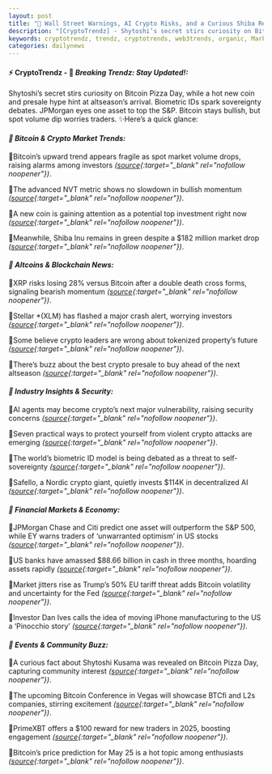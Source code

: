```yaml
---
layout: post
title: "🌇 Wall Street Warnings, AI Crypto Risks, and a Curious Shiba Reveal on Bitcoin Pizza Day"
description: "[CryptoTrendz] - Shytoshi’s secret stirs curiosity on Bitcoin Pizza Day, while a hot new coin and presale hype hint at altseason’s arrival. Biometric IDs spark sovereignty debates. JPMorgan eyes one asset to top the S&P. Bitcoin stays bullish, but spot volume dip worries traders."
keywords: cryptotrendz, trendz, cryptotrends, web3trends, organic, Market, Airdrop, Crypto, Bitcoin
categories: dailynews
---
```


#### ⚡ CryptoTrendz - 📌 *Breaking Trendz: Stay Updated!:*

Shytoshi’s secret stirs curiosity on Bitcoin Pizza Day, while a hot new coin and presale hype hint at altseason’s arrival. Biometric IDs spark sovereignty debates. JPMorgan eyes one asset to top the S&P. Bitcoin stays bullish, but spot volume dip worries traders. ✨Here’s a quick glance:


#### *🔖 Bitcoin & Crypto Market Trends:*  

🔹Bitcoin’s upward trend appears fragile as spot market volume drops, raising alarms among investors *([source](https://s.avyag.com/ezt0){:target="_blank" rel="nofollow noopener"})*.  

🔹The advanced NVT metric shows no slowdown in bullish momentum *([source](https://s.avyag.com/yzzk){:target="_blank" rel="nofollow noopener"})*.  

🔹A new coin is gaining attention as a potential top investment right now *([source](https://s.avyag.com/yrx4){:target="_blank" rel="nofollow noopener"})*.  

🔹Meanwhile, Shiba Inu remains in green despite a $182 million market drop *([source](https://s.avyag.com/u6g0){:target="_blank" rel="nofollow noopener"})*.  

#### *🔖 Altcoins & Blockchain News:*  

🔹XRP risks losing 28% versus Bitcoin after a double death cross forms, signaling bearish momentum *([source](https://s.avyag.com/r7qn){:target="_blank" rel="nofollow noopener"})*.  

🔹Stellar *(XLM) has flashed a major crash alert, worrying investors *([source](https://s.avyag.com/r2l8){:target="_blank" rel="nofollow noopener"})*.  

🔹Some believe crypto leaders are wrong about tokenized property’s future *([source](https://s.avyag.com/b8j4){:target="_blank" rel="nofollow noopener"})*.  

🔹There’s buzz about the best crypto presale to buy ahead of the next altseason *([source](https://s.avyag.com/ineb){:target="_blank" rel="nofollow noopener"})*.  

#### *🔖 Industry Insights & Security:*  

🔹AI agents may become crypto’s next major vulnerability, raising security concerns *([source](https://s.avyag.com/4pzq){:target="_blank" rel="nofollow noopener"})*.  

🔹Seven practical ways to protect yourself from violent crypto attacks are emerging *([source](https://s.avyag.com/fe9y){:target="_blank" rel="nofollow noopener"})*.  

🔹The world’s biometric ID model is being debated as a threat to self-sovereignty *([source](https://s.avyag.com/dert){:target="_blank" rel="nofollow noopener"})*.  

🔹Safello, a Nordic crypto giant, quietly invests $114K in decentralized AI *([source](https://s.avyag.com/73r5){:target="_blank" rel="nofollow noopener"})*.  

#### *🔖 Financial Markets & Economy:*  

🔹JPMorgan Chase and Citi predict one asset will outperform the S&P 500, while EY warns traders of ‘unwarranted optimism’ in US stocks *([source](https://s.avyag.com/13rn){:target="_blank" rel="nofollow noopener"})*.  

🔹US banks have amassed $88.66 billion in cash in three months, hoarding assets rapidly *([source](https://s.avyag.com/d6dl){:target="_blank" rel="nofollow noopener"})*.  

🔹Market jitters rise as Trump’s 50% EU tariff threat adds Bitcoin volatility and uncertainty for the Fed *([source](https://s.avyag.com/z2ho){:target="_blank" rel="nofollow noopener"})*.  

🔹Investor Dan Ives calls the idea of moving iPhone manufacturing to the US a ‘Pinocchio story’ *([source](https://s.avyag.com/kucb){:target="_blank" rel="nofollow noopener"})*.  

#### *🔖 Events & Community Buzz:*  

🔹A curious fact about Shytoshi Kusama was revealed on Bitcoin Pizza Day, capturing community interest *([source](https://s.avyag.com/d76t){:target="_blank" rel="nofollow noopener"})*.  

🔹The upcoming Bitcoin Conference in Vegas will showcase BTCfi and L2s companies, stirring excitement *([source](https://s.avyag.com/mvy1){:target="_blank" rel="nofollow noopener"})*.  

🔹PrimeXBT offers a $100 reward for new traders in 2025, boosting engagement *([source](https://s.avyag.com/4qdh){:target="_blank" rel="nofollow noopener"})*.  

🔹Bitcoin’s price prediction for May 25 is a hot topic among enthusiasts *([source](https://s.avyag.com/nrq2){:target="_blank" rel="nofollow noopener"})*.